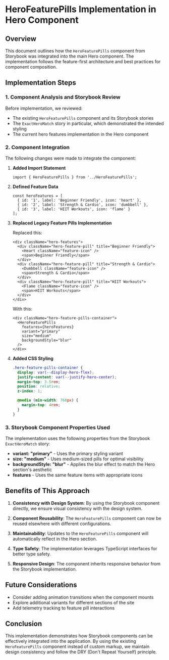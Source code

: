 # HeroFeaturePills Implementation in Hero Component

## Overview

This document outlines how the `HeroFeaturePills` component from Storybook was integrated into the main Hero component. The implementation follows the feature-first architecture and best practices for component composition.

## Implementation Steps

### 1. Component Analysis and Storybook Review

Before implementation, we reviewed:
- The existing `HeroFeaturePills` component and its Storybook stories
- The `ExactHeroMatch` story in particular, which demonstrated the intended styling
- The current hero features implementation in the Hero component

### 2. Component Integration

The following changes were made to integrate the component:

1. **Added Import Statement**
   ```tsx
   import { HeroFeaturePills } from '../HeroFeaturePills';
   ```

2. **Defined Feature Data**
   ```tsx
   const heroFeatures = [
     { id: '1', label: 'Beginner Friendly', icon: 'heart' },
     { id: '2', label: 'Strength & Cardio', icon: 'dumbbell' },
     { id: '3', label: 'HIIT Workouts', icon: 'flame' }
   ];
   ```

3. **Replaced Legacy Feature Pills Implementation**
   
   Replaced this:
   ```tsx
   <div className="hero-features">
     <div className="hero-feature-pill" title="Beginner Friendly">
       <Heart className="feature-icon" />
       <span>Beginner Friendly</span>
     </div>
     <div className="hero-feature-pill" title="Strength & Cardio">
       <Dumbbell className="feature-icon" />
       <span>Strength & Cardio</span>
     </div>
     <div className="hero-feature-pill" title="HIIT Workouts">
       <Flame className="feature-icon" />
       <span>HIIT Workouts</span>
     </div>
   </div>
   ```
   
   With this:
   ```tsx
   <div className="hero-feature-pills-container">
     <HeroFeaturePills
       features={heroFeatures}
       variant="primary"
       size="medium"
       backgroundStyle="blur"
     />
   </div>
   ```

4. **Added CSS Styling**
   ```scss
   .hero-feature-pills-container {
     display: var(--display-hero-flex);
     justify-content: var(--justify-hero-center);
     margin-top: 3.5rem;
     position: relative;
     z-index: 1;

     @media (min-width: 768px) {
       margin-top: 4rem;
     }
   }
   ```

### 3. Storybook Component Properties Used

The implementation uses the following properties from the Storybook `ExactHeroMatch` story:

- **variant: "primary"** - Uses the primary styling variant
- **size: "medium"** - Uses medium-sized pills for optimal visibility
- **backgroundStyle: "blur"** - Applies the blur effect to match the Hero section's aesthetic
- **features** - Uses the same feature items with appropriate icons

## Benefits of This Approach

1. **Consistency with Design System**: By using the Storybook component directly, we ensure visual consistency with the design system.

2. **Component Reusability**: The `HeroFeaturePills` component can now be reused elsewhere with different configurations.

3. **Maintainability**: Updates to the `HeroFeaturePills` component will automatically reflect in the Hero section.

4. **Type Safety**: The implementation leverages TypeScript interfaces for better type safety.

5. **Responsive Design**: The component inherits responsive behavior from the Storybook implementation.

## Future Considerations

- Consider adding animation transitions when the component mounts
- Explore additional variants for different sections of the site
- Add telemetry tracking to feature pill interactions

## Conclusion

This implementation demonstrates how Storybook components can be effectively integrated into the application. By using the existing `HeroFeaturePills` component instead of custom markup, we maintain design consistency and follow the DRY (Don't Repeat Yourself) principle. 